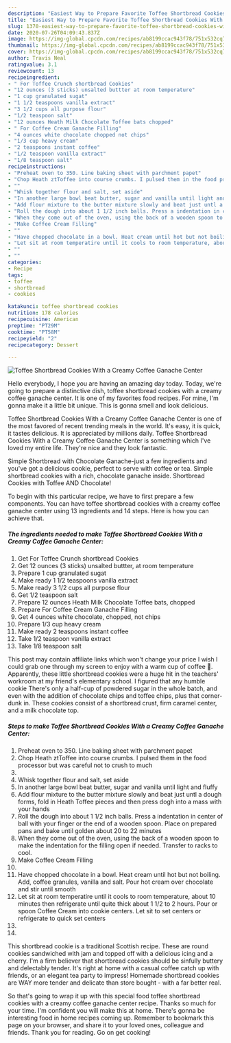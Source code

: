 ```yaml
---
description: "Easiest Way to Prepare Favorite Toffee Shortbread Cookies With a Creamy Coffee Ganache Center"
title: "Easiest Way to Prepare Favorite Toffee Shortbread Cookies With a Creamy Coffee Ganache Center"
slug: 1370-easiest-way-to-prepare-favorite-toffee-shortbread-cookies-with-a-creamy-coffee-ganache-center
date: 2020-07-26T04:09:43.837Z
image: https://img-global.cpcdn.com/recipes/ab8199ccac943f78/751x532cq70/toffee-shortbread-cookies-with-a-creamy-coffee-ganache-center-recipe-main-photo.jpg
thumbnail: https://img-global.cpcdn.com/recipes/ab8199ccac943f78/751x532cq70/toffee-shortbread-cookies-with-a-creamy-coffee-ganache-center-recipe-main-photo.jpg
cover: https://img-global.cpcdn.com/recipes/ab8199ccac943f78/751x532cq70/toffee-shortbread-cookies-with-a-creamy-coffee-ganache-center-recipe-main-photo.jpg
author: Travis Neal
ratingvalue: 3.1
reviewcount: 13
recipeingredient:
- " For Toffee Crunch shortbread Cookies"
- "12 ounces (3 sticks) unsalted buttter at room temperature"
- "1 cup granulated sugat"
- "1 1/2 teaspoons vanilla extract"
- "3 1/2 cups all purpose flour"
- "1/2 teaspoon salt"
- "12 ounces Heath Milk Chocolate Toffee bats chopped"
- " For Coffee Cream Ganache Filling"
- "4 ounces white chocolate chopped not chips"
- "1/3 cup heavy cream"
- "2 teaspoons instant coffee"
- "1/2 teaspoon vanilla extract"
- "1/8 teaspoon salt"
recipeinstructions:
- "Preheat oven to 350. Line baking sheet with parchment papet"
- "Chop Heath ztToffee into course crumbs. I pulsed them in the food processor but was careful not to crush to much"
- ""
- "Whisk together flour and salt, set aside"
- "In another large bowl beat butter, sugar and vanilla until light and fluffy"
- "Add flour mixture to the butter mixture slowly and beat just untl a dough forms, fold in Heath Toffee pieces and then press dogh into a mass with your hands"
- "Roll the dough into about 1 1/2 inch balls. Press a indentation in center of ball with your finger or the end of a wooden spoon. Place on prepared pans and bake until golden about 20 to 22 minutes"
- "When they come out of the oven, using the back of a wooden spoon to make the indentation for the filling open if needed. Transfer to racks to cool."
- "Make Coffee Cream Filling"
- ""
- "Have chopped chocolate in a bowl. Heat cream until hot but not boiling. Add, coffee granules, vanilla and salt. Pour hot cream over chocolate and stir until smooth"
- "Let sit at room temperatire until it cools to room temperature, about 10 minutes then refrigerate until quite thick about 1 1/2 to 2 hours. Pour or spoon Coffee Cream into cookie centers. Let sit to set centers or refrigerate to quick set centers"
- ""
- ""
categories:
- Recipe
tags:
- toffee
- shortbread
- cookies

katakunci: toffee shortbread cookies 
nutrition: 178 calories
recipecuisine: American
preptime: "PT29M"
cooktime: "PT58M"
recipeyield: "2"
recipecategory: Dessert

---
```



![Toffee Shortbread Cookies With a Creamy Coffee Ganache Center](https://img-global.cpcdn.com/recipes/ab8199ccac943f78/751x532cq70/toffee-shortbread-cookies-with-a-creamy-coffee-ganache-center-recipe-main-photo.jpg)

Hello everybody, I hope you are having an amazing day today. Today, we're going to prepare a distinctive dish, toffee shortbread cookies with a creamy coffee ganache center. It is one of my favorites food recipes. For mine, I'm gonna make it a little bit unique. This is gonna smell and look delicious.

Toffee Shortbread Cookies With a Creamy Coffee Ganache Center is one of the most favored of recent trending meals in the world. It's easy, it is quick, it tastes delicious. It is appreciated by millions daily. Toffee Shortbread Cookies With a Creamy Coffee Ganache Center is something which I've loved my entire life. They're nice and they look fantastic.

Simple Shortbread with Chocolate Ganache-just a few ingredients and you&#39;ve got a delicious cookie, perfect to serve with coffee or tea. Simple shortbread cookies with a rich, chocolate ganache inside. Shortbread Cookies with Toffee AND Chocolate!


To begin with this particular recipe, we have to first prepare a few components. You can have toffee shortbread cookies with a creamy coffee ganache center using 13 ingredients and 14 steps. Here is how you can achieve that.

<!--inarticleads1-->

##### The ingredients needed to make Toffee Shortbread Cookies With a Creamy Coffee Ganache Center:

1. Get  For Toffee Crunch shortbread Cookies
1. Get 12 ounces (3 sticks) unsalted buttter, at room temperature
1. Prepare 1 cup granulated sugat
1. Make ready 1 1/2 teaspoons vanilla extract
1. Make ready 3 1/2 cups all purpose flour
1. Get 1/2 teaspoon salt
1. Prepare 12 ounces Heath Milk Chocolate Toffee bats, chopped
1. Prepare  For Coffee Cream Ganache Filling
1. Get 4 ounces white chocolate, chopped, not chips
1. Prepare 1/3 cup heavy cream
1. Make ready 2 teaspoons instant coffee
1. Take 1/2 teaspoon vanilla extract
1. Take 1/8 teaspoon salt


This post may contain affiliate links which won&#39;t change your price I wish I could grab one through my screen to enjoy with a warm cup of coffee 🙂. Apparently, these little shortbread cookies were a huge hit in the teachers&#39; workroom at my friend&#39;s elementary school. I figured that any humble cookie There&#39;s only a half-cup of powdered sugar in the whole batch, and even with the addition of chocolate chips and toffee chips, plus that corner-dunk in. These cookies consist of a shortbread crust, firm caramel center, and a milk chocolate top. 

<!--inarticleads2-->

##### Steps to make Toffee Shortbread Cookies With a Creamy Coffee Ganache Center:

1. Preheat oven to 350. Line baking sheet with parchment papet
1. Chop Heath ztToffee into course crumbs. I pulsed them in the food processor but was careful not to crush to much
1. 
1. Whisk together flour and salt, set aside
1. In another large bowl beat butter, sugar and vanilla until light and fluffy
1. Add flour mixture to the butter mixture slowly and beat just untl a dough forms, fold in Heath Toffee pieces and then press dogh into a mass with your hands
1. Roll the dough into about 1 1/2 inch balls. Press a indentation in center of ball with your finger or the end of a wooden spoon. Place on prepared pans and bake until golden about 20 to 22 minutes
1. When they come out of the oven, using the back of a wooden spoon to make the indentation for the filling open if needed. Transfer to racks to cool.
1. Make Coffee Cream Filling
1. 
1. Have chopped chocolate in a bowl. Heat cream until hot but not boiling. Add, coffee granules, vanilla and salt. Pour hot cream over chocolate and stir until smooth
1. Let sit at room temperatire until it cools to room temperature, about 10 minutes then refrigerate until quite thick about 1 1/2 to 2 hours. Pour or spoon Coffee Cream into cookie centers. Let sit to set centers or refrigerate to quick set centers
1. 
1. 


This shortbread cookie is a traditional Scottish recipe. These are round cookies sandwiched with jam and topped off with a delicious icing and a cherry. I&#39;m a firm believer that shortbread cookies should be sinfully buttery and delectably tender. It&#39;s right at home with a casual coffee catch up with friends, or an elegant tea party to impress! Homemade shortbread cookies are WAY more tender and delicate than store bought - with a far better real. 

So that's going to wrap it up with this special food toffee shortbread cookies with a creamy coffee ganache center recipe. Thanks so much for your time. I'm confident you will make this at home. There's gonna be interesting food in home recipes coming up. Remember to bookmark this page on your browser, and share it to your loved ones, colleague and friends. Thank you for reading. Go on get cooking!
